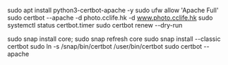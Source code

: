 sudo apt install python3-certbot-apache -y
sudo ufw allow 'Apache Full'
sudo certbot --apache -d photo.cclife.hk -d www.photo.cclife.hk
sudo systemctl status certbot.timer
sudo certbot renew --dry-run

sudo snap install core; sudo snap refresh core
sudo snap install --classic certbot
sudo ln -s /snap/bin/certbot /user/bin/certbot
sudo certbot --apache